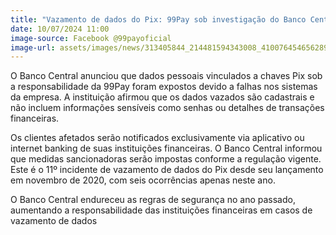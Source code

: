```yaml
---
title: "Vazamento de dados do Pix: 99Pay sob investigação do Banco Central"
date: 10/07/2024 11:00
image-source: Facebook @99payoficial
image-url: assets/images/news/313405844_214481594343008_4100764546562890974_n.jpg
---
```


O Banco Central anunciou que dados pessoais vinculados a chaves Pix sob a responsabilidade da 99Pay foram expostos devido a falhas nos sistemas da empresa. A instituição afirmou que os dados vazados são cadastrais e não incluem informações sensíveis como senhas ou detalhes de transações financeiras.

Os clientes afetados serão notificados exclusivamente via aplicativo ou internet banking de suas instituições financeiras. O Banco Central informou que medidas sancionadoras serão impostas conforme a regulação vigente. Este é o 11º incidente de vazamento de dados do Pix desde seu lançamento em novembro de 2020, com seis ocorrências apenas neste ano.

O Banco Central endureceu as regras de segurança no ano passado, aumentando a responsabilidade das instituições financeiras em casos de vazamento de dados